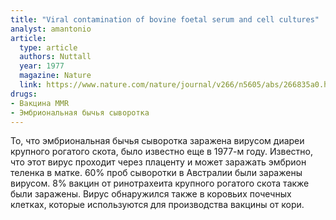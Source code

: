 ```yaml
---
title: "Viral contamination of bovine foetal serum and cell cultures"
analyst: amantonio
article:
  type: article
  authors: Nuttall
  year: 1977
  magazine: Nature
  link: https://www.nature.com/nature/journal/v266/n5605/abs/266835a0.html
drugs:
- Вакцина MMR
- Эмбриональная бычья сыворотка
---
```


То, что эмбриональная бычья сыворотка заражена вирусом диареи крупного рогатого скота, было известно еще в 1977-м году. Известно, что этот вирус проходит через плаценту и может заражать эмбрион теленка в матке. 60% проб сыворотки в Австралии были заражены вирусом. 8% вакцин от ринотрахеита крупного рогатого скота также были заражены.
Вирус обнаружился также в коровьих почечных клетках, которые используются для производства вакцины от кори.
